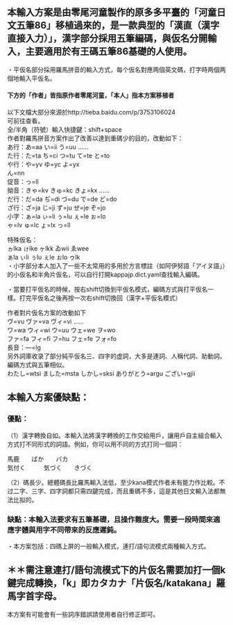 ## 本輸入方案是由零尾河童製作的原多多平臺的「河童日文五筆86」移植過來的，是一款典型的「漢直（漢字直接入力）」，漢字部分採用五筆編碼，與仮名分開輸入，主要適用於有王碼五筆86基礎的人使用。

・平仮名部分採用羅馬拼音的輸入方式，每个仮名對應两個英文碼，打字時两個两個地輸入平仮名。
#### 下方的「作者」皆指原作者零尾河童，「本人」指本方案移植者
以下文檔大部分來源於http://tieba.baidu.com/p/3753106024  
可前往查看。  
全/半角（符號）輸入快捷鍵：shift+space  
作者對羅馬拼音方案作出了改善以達到重碼少的目的，改動如下：  
あ行：あ=aa い=ii う=uu ……  
た行：た=ta ち=ci つ=tu て=te と=to  
や行：や=yv ゆ=yc よ=yx  
ん=nn  
促音：っ=ll  
拗音：きゃ=kv きゅ=kc きょ=kx ……  
だ行：だ=da ぢ=di づ=du で=de ど=do  
ざ行：ざ=ja じ=ji ず=ju ぜ=je ぞ=jo  
小字：ぁ=la ぃ=li ぅ=lu ぇ=le ぉ=lo  
ゃ=lv ゅ=lc ょ=lx っ=ll  
  
特殊仮名：  
ヵlka ゖlke ヶlkk ゐwii ゑwee   
ぁla ぃli ぅlu ぇle ぉlo ゥlk  
・小字部分本人加入了一些不太常用的多用於方言標註（如阿伊努語「アイヌ語」）的小仮名和半角片仮名，可以自行打開kappajp.dict.yaml查找輸入編碼。   
  
・當要打平仮名的時候，按右shift切換到平仮名模式，編碼方式與打平仮名一樣。打完平仮名之後再按一次右shift切換回（漢字+平仮名模式）  
  
作者對片仮名方案的改動如下  
ヴ=vu ヴァ=va ヴィ=vi ……  
ワ=wa ウィ=wi ウ=uu ウェ=we ヲ=wo  
ファ=fa フィ=fi フ=hu フェ=fe フォ=fo  
長音：―=lg  
另外詞庫收录了部分純平仮名三、四字的虚詞，大多是連詞、人稱代詞、助動詞。編碼方式與五筆相似。  
わたし=wtsi ました=msta しかし=sksi ありがとう=argu ござい=gjii  
  
## 本輸入方案優缺點：  
### 優點：  
（1）漢字轉換自如。本輸入法將漢字轉換的工作交給用戶，讓用戶自主組合輸入方式打不同形式的詞語。例如，你可以用不同的方式打同一個詞：  
  
  
馬鹿　　ばか　　バカ  
気付く　　　気づく　　きづく  


（2）碼長少。總體碼長比羅馬輸入法低，至少kana模式作者未有能力作比較。不过二字、三字、四字詞都只需四鍵完成，而且重碼不多，這是其他日文輸入法都無法比拟的。

### 缺點：本輸入法要求有五筆基礎，且操作難度大。需要一段時間來適應字體與用字不同帶來的反應遲鈍。   
        
・本方案包括：四碼上屏的一般輸入模式，連打/語句流模式兩種輸入方式。  
        
 ## ＊＊需注意連打/語句流模式下的片仮名需要加打一個k鍵完成轉換，「k」即カタカナ「片仮名/katakana」羅馬字首字母。  
本方案有可能會有一些詞序錯誤請使用者自行修正即可。  
